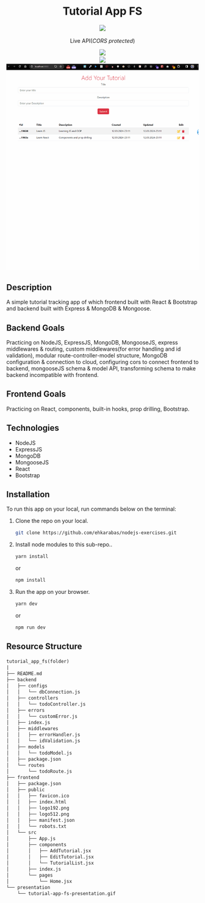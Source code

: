 <div align=center>
	<h1>Tutorial App FS</h1>
</div>

<div align="center">
	<a href="https://tutorial-app-fe.vercel.app/">
		<img src="https://img.shields.io/badge/live-%23.svg?&style=for-the-badge&logo=www&logoColor=white%22&color=black">
	</a>
</div>

<div align="center">
  <p>Live API(<i>CORS protected</i>)</p>
	<a href="https://alluring-good-airship.glitch.me/">
		<img src="https://img.shields.io/badge/api-%23.svg?&style=for-the-badge&logo=www&logoColor=white%22&color=black">
	</a>
</div>

<div align="center">
	<a href="https://glitch.com/edit/#!/alluring-good-airship">
		<img src="https://img.shields.io/badge/api%20code-%23.svg?&style=for-the-badge&logo=www&logoColor=white%22&color=black">
	</a>
</div>

<div align="center">
  <img src="./presentation/tutorial-app-fs-presentation.gif"/>
</div>

## Description

A simple tutorial tracking app of which frontend built with React & Bootstrap and backend built with Express & MongoDB & Mongoose.

## Backend Goals

Practicing on NodeJS, ExpressJS, MongoDB, MongooseJS, express middlewares & routing, custom middlewares(for error handling and id validation), modular route-controller-model structure, MongoDB configuration & connection to cloud, configuring cors to connect frontend to backend, mongooseJS schema & model API, transforming schema to make backend incompatible with frontend.

## Frontend Goals

Practicing on React, components, built-in hooks, prop drilling, Bootstrap.

## Technologies

- NodeJS
- ExpressJS
- MongoDB
- MongooseJS
- React
- Bootstrap

## Installation

To run this app on your local, run commands below on the terminal:

1. Clone the repo on your local.

   ```bash
   git clone https://github.com/ehkarabas/nodejs-exercises.git
   ```

2. Install node modules to this sub-repo..

   ```bash
   yarn install
   ```

   or

   ```bash
   npm install
   ```

3. Run the app on your browser.

   ```bash
   yarn dev
   ```

   or

   ```bash
   npm run dev
   ```

## Resource Structure

```
tutorial_app_fs(folder)
|
├── README.md
├── backend
│   ├── configs
│   │   └── dbConnection.js
│   ├── controllers
│   │   └── todoController.js
│   ├── errors
│   │   └── customError.js
│   ├── index.js
│   ├── middlewares
│   │   ├── errorHandler.js
│   │   └── idValidation.js
│   ├── models
│   │   └── todoModel.js
│   ├── package.json
│   └── routes
│       └── todoRoute.js
├── frontend
│   ├── package.json
│   ├── public
│   │   ├── favicon.ico
│   │   ├── index.html
│   │   ├── logo192.png
│   │   ├── logo512.png
│   │   ├── manifest.json
│   │   └── robots.txt
│   └── src
│       ├── App.js
│       ├── components
│       │   ├── AddTutorial.jsx
│       │   ├── EditTutorial.jsx
│       │   └── TutorialList.jsx
│       ├── index.js
│       └── pages
│           └── Home.jsx
└── presentation
    └── tutorial-app-fs-presentation.gif
```
